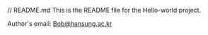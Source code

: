 // README.md
This is the README file for the Hello-world project.

Author's email: Bob@hansung.ac.kr
